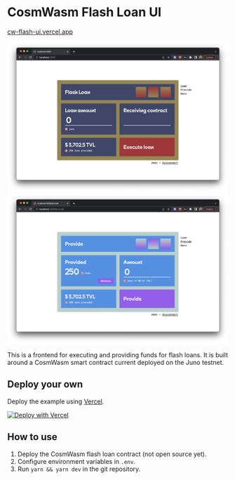 # CosmWasm Flash Loan UI

[cw-flash-ui.vercel.app](https://cw-flash-ui.vercel.app/)

![](./public/flash-preview.png)
![](./public/provide-preview.png)

This is a frontend for executing and providing funds for flash
loans. It is built around a CosmWasm smart contract current deployed
on the Juno testnet.

## Deploy your own

Deploy the example using
[Vercel](https://vercel.com?utm_source=github&utm_medium=readme&utm_campaign=next-example).

[![Deploy with
Vercel](https://vercel.com/button)](https://vercel.com/new/git/external?repository-url=https://github.com/ezekiiel/cw-flash-ui&project-name=cw-flash-ui&repository-name=cw-flash-ui)

## How to use

1. Deploy the CosmWasm flash loan contract (not open source yet).
2. Configure environment variables in `.env`.
3. Run `yarn && yarn dev` in the git repository.
